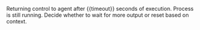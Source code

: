 Returning control to agent after {{timeout}} seconds of execution. Process is still running. Decide whether to wait for more output or reset based on context.
